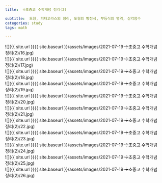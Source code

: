 ```yaml
---
title:  ➗초중고 수학개념 정리(2)

subtitle:  도형, 피타고라스의 정리, 도형의 방정식, 부등식의 영역, 삼각함수
categories: study 
tags: math
 
---
```


  
  
![]({{ site.url }}{{ site.baseurl }}/assets/images/2021-07-19-➗초중고 수학개념 정리(2)/16.jpg)  
![]({{ site.url }}{{ site.baseurl }}/assets/images/2021-07-19-➗초중고 수학개념 정리(2)/17.jpg)  
![]({{ site.url }}{{ site.baseurl }}/assets/images/2021-07-19-➗초중고 수학개념 정리(2)/18.jpg)  
![]({{ site.url }}{{ site.baseurl }}/assets/images/2021-07-19-➗초중고 수학개념 정리(2)/19.jpg)  
![]({{ site.url }}{{ site.baseurl }}/assets/images/2021-07-19-➗초중고 수학개념 정리(2)/20.jpg)  
![]({{ site.url }}{{ site.baseurl }}/assets/images/2021-07-19-➗초중고 수학개념 정리(2)/21.jpg)  
![]({{ site.url }}{{ site.baseurl }}/assets/images/2021-07-19-➗초중고 수학개념 정리(2)/22.jpg)  
![]({{ site.url }}{{ site.baseurl }}/assets/images/2021-07-19-➗초중고 수학개념 정리(2)/23.jpg)  
![]({{ site.url }}{{ site.baseurl }}/assets/images/2021-07-19-➗초중고 수학개념 정리(2)/24.jpg)  
![]({{ site.url }}{{ site.baseurl }}/assets/images/2021-07-19-➗초중고 수학개념 정리(2)/25.jpg)  
![]({{ site.url }}{{ site.baseurl }}/assets/images/2021-07-19-➗초중고 수학개념 정리(2)/26.jpg)  
